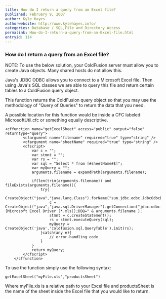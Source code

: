 ```yaml
---
title: How do I return a query from an Excel file?
published: February 9, 2007
author: Kyle Hayes
authorwebsite: http://www.kylehayes.info/
categories: Database / SQL,File and Directory Access
permalink: How-do-I-return-a-query-from-an-Excel-file.html
entryid: 114
---
```


<h3>How do I return a query from an Excel file?</h3>

<p>
NOTE: To use the below solution, your ColdFusion server must allow you to create Java objects. Many shared hosts do not allow this.
</p>

<p>
Java's JDBC ODBC allows you to connect to a Microsoft Excel file. Then using Java's SQL classes we are able to query this file and return certain tables to a ColdFusion query object.
</p>

<p>
This function returns the ColdFusion query object so that you may use the methodology of "Query of Queries" to return the data that you need.
</p>

<p>
A possible location for this function would be inside a CFC labeled MicrosoftUtil.cfc or something equally descriptive.
</p>

<pre><code class="language-markup">&lt;cffunction name=&quot;getExcelSheet&quot; access=&quot;public&quot; output=&quot;false&quot; returntype=&quot;query&quot;&gt;
		&lt;cfargument name=&quot;filename&quot; required=&quot;true&quot; type=&quot;string&quot; /&gt;
		&lt;cfargument name=&quot;sheetName&quot; required=&quot;true&quot; type=&quot;string&quot; /&gt;
		&lt;cfscript&gt;
			var c = &quot;&quot;;
			var stmnt = &quot;&quot;;
			var rs = &quot;&quot;;
			var sql = &quot;Select * from [#sheetName#$]&quot;;
			var myQuery = &quot;&quot;;
			arguments.filename = expandPath(arguments.filename);
			
			if(len(trim(arguments.filename)) and fileExists(arguments.filename)){
				try{
					CreateObject(&quot;java&quot;,&quot;java.lang.Class&quot;).forName(&quot;sun.jdbc.odbc.JdbcOdbcDriver&quot;);	
					c = CreateObject(&quot;java&quot;,&quot;java.sql.DriverManager&quot;).getConnection(&quot;jdbc:odbc:Driver={Microsoft Excel Driver (*.xls)};DBQ=&quot; &amp; arguments.filename );
					stmnt = c.createStatement();
					rs = stmnt.executeQuery(sql);
					myQuery = CreateObject('java','coldfusion.sql.QueryTable').init(rs);
				}catch(any e){
					// error-handling code
				}
			}
			return myQuery;
		&lt;/cfscript&gt;
	&lt;/cffunction&gt;
</code></pre>

<p>
To use the function simply use the following syntax:
</p>

<pre><code class="language-markup">getExcelSheet(&quot;myFile.xls&quot;,&quot;productsSheet&quot;)
</code></pre>

<p>
Where myFile.xls is a relative path to your Excel file and productsSheet is the name of the sheet inside the Excel file that you would like to return.
</p>



